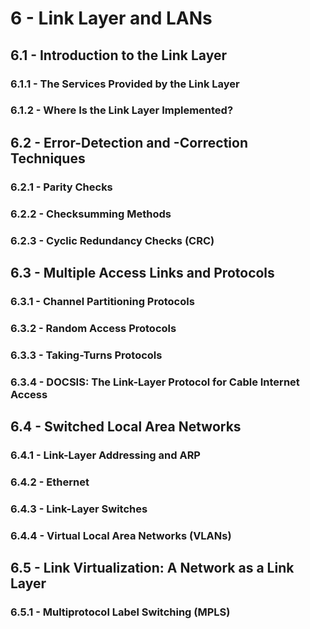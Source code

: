 # 6 - Link Layer and LANs

## 6.1 - Introduction to the Link Layer

### 6.1.1 - The Services Provided by the Link Layer



### 6.1.2 - Where Is the Link Layer Implemented?



## 6.2 - Error-Detection and -Correction Techniques

### 6.2.1 - Parity Checks



### 6.2.2 - Checksumming Methods



### 6.2.3 - Cyclic Redundancy Checks (CRC)



## 6.3 - Multiple Access Links and Protocols

### 6.3.1 - Channel Partitioning Protocols



### 6.3.2 - Random Access Protocols



### 6.3.3 - Taking-Turns Protocols



### 6.3.4 - DOCSIS: The Link-Layer Protocol for Cable Internet Access



## 6.4 - Switched Local Area Networks

### 6.4.1 - Link-Layer Addressing and ARP



### 6.4.2 - Ethernet



### 6.4.3 - Link-Layer Switches



### 6.4.4 - Virtual Local Area Networks (VLANs)



## 6.5 - Link Virtualization: A Network as a Link Layer

### 6.5.1 - Multiprotocol Label Switching (MPLS)


